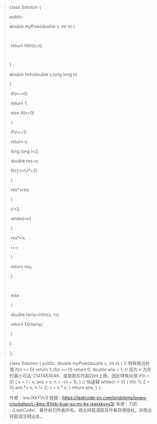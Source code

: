 

>
>
>class Solution {
>
>public:
>
>  double myPow(double x, int n) {
>
>​    
>
>​    return hhh(x,n);
>
>​    
>
>  }
>
>  double hhh(double x,long long n)
>
>  {
>
>​    if(n==0)
>
>​      return 1;
>
>​    else if(n>0)
>
>​    {
>
>​      if(n==1)
>
>​        return x;
>
>​      long long i=2;      
>
>​      double res=x;
>
>​      for(;i<n;i*=2)
>
>​      {
>
>​        res*=res;        
>
>​      }
>
>​      i/=2;
>
>​      while(i<n)
>
>​      {
>
>​        res*=x;
>
>​        i++;
>
>​      }
>
>​      return res;     
>
>​    }
>
>​      
>
>​    else 
>
>​    {
>
>​      double temp=hhh(x,-n);
>
>​      return 1.0/temp;
>
>​    }
>
>  }
>
>  
>
>};

>class Solution {
>public:
>    double myPow(double x, int n) {
>        // 特殊情况处理
>        if(n == 0) return 1;
>        if(x == 0) return 0;
>        double ans = 1;
>        // 因为 n 为负时最小可达-2147483648，直接取反时超过int上限，因此特殊处理
>        if(n < 0)
>        {
>            x = 1 / x;
>            ans = x;
>            n = -(n + 1);
>        }
>        // 快速幂
>        while(n > 0)
>        {
>            if(n % 2 > 0) ans *= x;
>            n /= 2;
>            x = x * x;
>        }
>        return ans;
>    }
>};
>
>作者：iswJXkYVv3
>链接：https://leetcode-cn.com/problems/powx-n/solution/c-4ms-81mb-kuai-su-mi-by-iswjxkyvv3/
>来源：力扣（LeetCode）
>著作权归作者所有。商业转载请联系作者获得授权，非商业转载请注明出处。